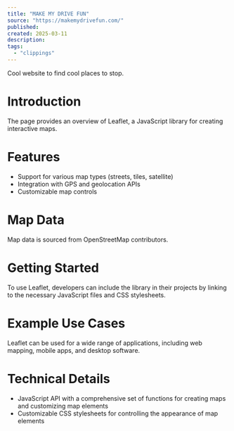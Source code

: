```yaml
---
title: "MAKE MY DRIVE FUN"
source: "https://makemydrivefun.com/"
published:
created: 2025-03-11
description:
tags:
  - "clippings"
---
```

Cool website to find cool places to stop.

# Introduction

The page provides an overview of Leaflet, a JavaScript library for creating interactive maps.

# Features
*   Support for various map types (streets, tiles, satellite)
*   Integration with GPS and geolocation APIs
*   Customizable map controls

# Map Data

Map data is sourced from OpenStreetMap contributors.

# Getting Started

To use Leaflet, developers can include the library in their projects by linking to the necessary JavaScript files and CSS stylesheets.

# Example Use Cases

Leaflet can be used for a wide range of applications, including web mapping, mobile apps, and desktop software.

# Technical Details

*   JavaScript API with a comprehensive set of functions for creating maps and customizing map elements
*   Customizable CSS stylesheets for controlling the appearance of map elements